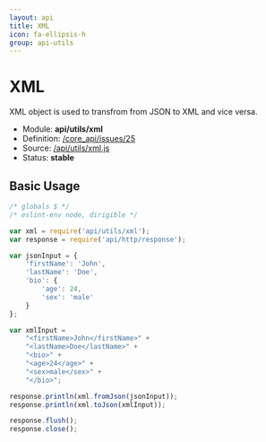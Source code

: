 ```yaml
---
layout: api
title: XML
icon: fa-ellipsis-h
group: api-utils
---
```


XML
===

XML object is used to transfrom from JSON to XML and vice versa.

- Module: **api/utils/xml**
- Definition: [/core_api/issues/25](https://github.com/dirigiblelabs/core_api/issues/25)
- Source: [/api/utils/xml.js](https://github.com/dirigiblelabs/core_api/blob/master/core_api/ScriptingServices/api/utils/xml.js)
- Status: **stable**

Basic Usage
---

```javascript
/* globals $ */
/* eslint-env node, dirigible */

var xml = require('api/utils/xml');
var response = require('api/http/response');

var jsonInput = {
	'firstName': 'John',
	'lastName': 'Doe',
	'bio': {
		'age': 24,
		'sex': 'male'
	}
};

var xmlInput = 
	"<firstName>John</firstName>" +
	"<lastName>Doe</lastName>" + 
	"<bio>" + 
	"<age>24</age>" +
	"<sex>male</sex>" +
	"</bio>";

response.println(xml.fromJson(jsonInput));
response.println(xml.toJson(xmlInput));

response.flush();
response.close();
```
